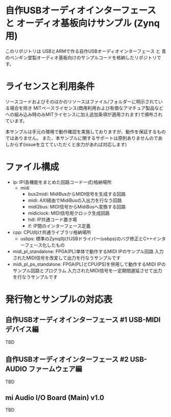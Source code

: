 # 自作USBオーディオインターフェース と オーディオ基板向けサンプル (Zynq用)

このリポジトリは USBとARMで作る自作USBオーディオインターフェース と 青のペンギン堂製オーディオ基板向けのサンプルコードを格納したリポジトリです。

# ライセンスと利用条件

ソースコードおよびそのほかのリソースはファイル/フォルダーに明示されている場合を除き MITベースライセンス(商用利用および有償なアマチュア製品などへの組み込み時のみMITライセンスに加え追加条項が適用されます)で頒布されています。

本サンプルは手元の環境で動作確認を実施しておりますが、動作を保証するものではありません。
また、本サンプルに関するサポートは原則ありませんのであしからず(issueを立てていただくと余力があれば対応します)

# ファイル構成

* ip: IP(各機能をまとめた回路コード一式)格納場所
    * midi
        * bus2midi: MidiBusからMIDI信号を生成する回路
        * midi: AXI経由でMidiBusの入出力を行なう回路
        * midi2bus: MIDI信号からMidiBusへ変換する回路
        * midiclock: MIDI信号用クロック生成回路
        * hdl: IP共通コード置き場
        * if: IP間のインターフェース定義
* cpp: CPU向け共通ライブラリ格納場所
    * usbps: 標準のZynq向けUSBドライバー(usbps)のバグ修正とC++インターフェース化したもの
* midi_pl_standalone: FPGA(PL)単体で動作するMIDI IPのサンプル回路 入力されたMIDI信号を改変して出力を行なうサンプルです
* midi_pl_ps_standalone: FPGA(PL)とCPU(PS)を併用して動作するMIDI IPのサンプル回路とプログラム 入力されたMIDI信号を一定期間遅延させて出力を行なうサンプルです

# 発行物とサンプルの対応表

## 自作USBオーディオインターフェース #1 USB-MIDIデバイス編
TBD

## 自作USBオーディオインターフェース #2 USB-AUDIO ファームウェア編
TBD

## mi Audio I/O Board (Main) v1.0
TBD
